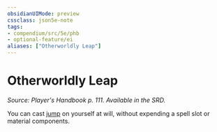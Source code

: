 ```yaml
---
obsidianUIMode: preview
cssclass: json5e-note
tags:
- compendium/src/5e/phb
- optional-feature/ei
aliases: ["Otherworldly Leap"]
---
```

# Otherworldly Leap
*Source: Player's Handbook p. 111. Available in the SRD.* 

You can cast [jump](/compendium/spells/jump.md) on yourself at will, without expending a spell slot or material components.